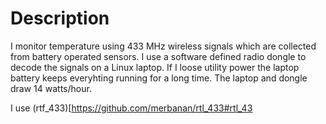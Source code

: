 # Description
I monitor temperature using 433 MHz wireless signals which are collected from battery operated sensors. I use a software defined radio dongle to decode the signals on a Linux laptop. If I loose utility power the laptop battery keeps everyhting running for a long time. The laptop and dongle draw 14 watts/hour.

I use (rtf_433)[https://github.com/merbanan/rtl_433#rtl_43
